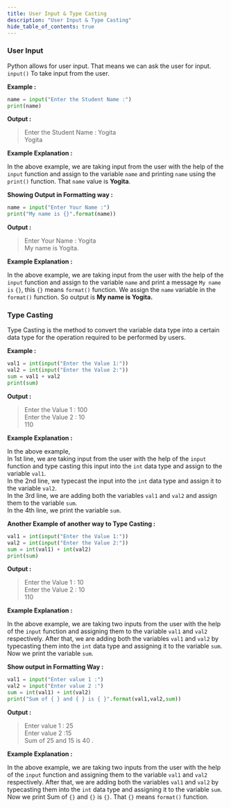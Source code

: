 ```yaml
---
title: User Input & Type Casting
description: "User Input & Type Casting"
hide_table_of_contents: true
---
```


### User Input

Python allows for user input. That means we can ask the user for input. `input()` To take input from the user.

**Example :**

```python showLineNumbers="true"
name = input("Enter the Student Name :")
print(name)
```

**Output :**

> Enter the Student Name : Yogita <br/>
> Yogita

**Example Explanation :**

In the above example, we are taking input from the user with the help of the `input` function and assign to the variable `name` and printing `name` using the `print()` function. That `name` value is **Yogita**.

**Showing Output in Formatting way :**

```python showLineNumbers="true"
name = input("Enter Your Name :")
print("My name is {}".format(name))
```

**Output :**

> Enter Your Name : Yogita <br/>
> My name is Yogita.

**Example Explanation :**

In the above example, we are taking input from the user with the help of the `input` function and assign to the variable `name` and print a message `My name is` `{}`, this `{}` means `format()` function. We assign the `name` variable in the `format()` function. So output is **My name is Yogita.**

### Type Casting

Type Casting is the method to convert the variable data type into a certain data type for the operation required to be performed by users.

**Example :**

```python showLineNumbers="true"
val1 = int(input("Enter the Value 1:"))
val2 = int(input("Enter the Value 2:"))
sum = val1 + val2
print(sum)
```

**Output :**

> Enter the Value 1 : 100 <br/>
> Enter the Value 2 : 10 <br/>
> 110

**Example Explanation :**

In the above example,<br/>In 1st line, we are taking input from the user with the help of the `input` function and type casting this input into the `int` data type and assign to the variable `val1`. <br/>In the 2nd line, we typecast the input into the `int` data type and assign it to the variable `val2`. <br/>In the 3rd line, we are adding both the variables `val1` and `val2` and assign them to the variable `sum`.<br/> In the 4th line, we print the variable `sum`.

**Another Example of another way to Type Casting :**

```python showLineNumbers="true"
val1 = int(input("Enter the Value 1:"))
val2 = int(input("Enter the Value 2:"))
sum = int(val1) + int(val2)
print(sum)
```

**Output :**

> Enter the Value 1 : 10 <br/>
> Enter the Value 2 : 10 <br/>
> 110

**Example Explanation :**

In the above example, we are taking two inputs from the user with the help of the `input` function and assigning them to the variable `val1` and `val2` respectively. After that, we are adding both the variables `val1` and `val2` by typecasting them into the `int` data type and assigning it to the variable `sum`.
Now we print the variable `sum`.

**Show output in Formatting Way :**

```python showLineNumbers="true"
val1 = input("Enter value 1 :")
val2 = input("Enter value 2 :")
sum = int(val1) + int(val2)
print("Sum of { } and { } is { }".format(val1,val2,sum))
```

**Output :**

> Enter value 1 : 25 <br/>
> Enter value 2 :15 <br/>
> Sum of 25 and 15 is 40 .

**Example Explanation :**

In the above example, we are taking two inputs from the user with the help of the `input` function and assigning them to the variable `val1` and `val2` respectively. After that, we are adding both the variables `val1` and `val2` by typecasting them into the `int` data type and assigning it to the variable `sum`. Now we print Sum of `{}` and `{}` is `{}`. That `{}` means `format()` function.
